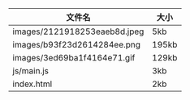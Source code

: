 | 文件名 | 大小 |
| --- | --- |
| images/2121918253eaeb8d.jpeg | 5kb |
| images/b93f23d2614284ee.png | 195kb |
| images/3ed69ba1f4164e71.gif | 129kb |
| js/main.js | 3kb |
| index.html | 2kb |